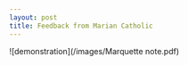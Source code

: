 ```yaml
---
layout: post
title: Feedback from Marian Catholic
---
```


![demonstration](/images/Marquette note.pdf)